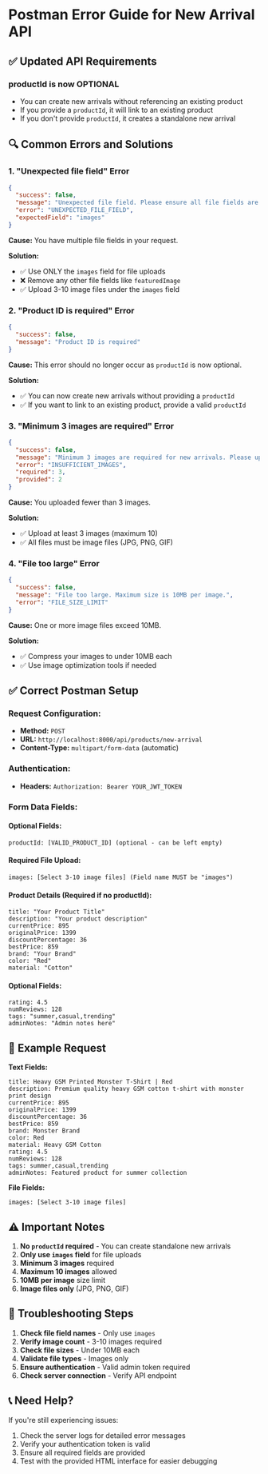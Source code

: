 # Postman Error Guide for New Arrival API

## ✅ **Updated API Requirements**

### **productId is now OPTIONAL**
- You can create new arrivals without referencing an existing product
- If you provide a `productId`, it will link to an existing product
- If you don't provide `productId`, it creates a standalone new arrival

## 🔍 **Common Errors and Solutions**

### **1. "Unexpected file field" Error**
```json
{
  "success": false,
  "message": "Unexpected file field. Please ensure all file fields are named \"images\".",
  "error": "UNEXPECTED_FILE_FIELD",
  "expectedField": "images"
}
```

**Cause:** You have multiple file fields in your request.

**Solution:**
- ✅ Use ONLY the `images` field for file uploads
- ❌ Remove any other file fields like `featuredImage`
- ✅ Upload 3-10 image files under the `images` field

### **2. "Product ID is required" Error**
```json
{
  "success": false,
  "message": "Product ID is required"
}
```

**Cause:** This error should no longer occur as `productId` is now optional.

**Solution:**
- ✅ You can now create new arrivals without providing a `productId`
- ✅ If you want to link to an existing product, provide a valid `productId`

### **3. "Minimum 3 images are required" Error**
```json
{
  "success": false,
  "message": "Minimum 3 images are required for new arrivals. Please upload at least 3 images.",
  "error": "INSUFFICIENT_IMAGES",
  "required": 3,
  "provided": 2
}
```

**Cause:** You uploaded fewer than 3 images.

**Solution:**
- ✅ Upload at least 3 images (maximum 10)
- ✅ All files must be image files (JPG, PNG, GIF)

### **4. "File too large" Error**
```json
{
  "success": false,
  "message": "File too large. Maximum size is 10MB per image.",
  "error": "FILE_SIZE_LIMIT"
}
```

**Cause:** One or more image files exceed 10MB.

**Solution:**
- ✅ Compress your images to under 10MB each
- ✅ Use image optimization tools if needed

## ✅ **Correct Postman Setup**

### **Request Configuration:**
- **Method:** `POST`
- **URL:** `http://localhost:8000/api/products/new-arrival`
- **Content-Type:** `multipart/form-data` (automatic)

### **Authentication:**
- **Headers:** `Authorization: Bearer YOUR_JWT_TOKEN`

### **Form Data Fields:**

#### **Optional Fields:**
```
productId: [VALID_PRODUCT_ID] (optional - can be left empty)
```

#### **Required File Upload:**
```
images: [Select 3-10 image files] (Field name MUST be "images")
```

#### **Product Details (Required if no productId):**
```
title: "Your Product Title"
description: "Your product description"
currentPrice: 895
originalPrice: 1399
discountPercentage: 36
bestPrice: 859
brand: "Your Brand"
color: "Red"
material: "Cotton"
```

#### **Optional Fields:**
```
rating: 4.5
numReviews: 128
tags: "summer,casual,trending"
adminNotes: "Admin notes here"
```

## 🚀 **Example Request**

**Text Fields:**
```
title: Heavy GSM Printed Monster T-Shirt | Red
description: Premium quality heavy GSM cotton t-shirt with monster print design
currentPrice: 895
originalPrice: 1399
discountPercentage: 36
bestPrice: 859
brand: Monster Brand
color: Red
material: Heavy GSM Cotton
rating: 4.5
numReviews: 128
tags: summer,casual,trending
adminNotes: Featured product for summer collection
```

**File Fields:**
```
images: [Select 3-10 image files]
```

## ⚠️ **Important Notes**

1. **No `productId` required** - You can create standalone new arrivals
2. **Only use `images` field** for file uploads
3. **Minimum 3 images** required
4. **Maximum 10 images** allowed
5. **10MB per image** size limit
6. **Image files only** (JPG, PNG, GIF)

## 🔧 **Troubleshooting Steps**

1. **Check file field names** - Only use `images`
2. **Verify image count** - 3-10 images required
3. **Check file sizes** - Under 10MB each
4. **Validate file types** - Images only
5. **Ensure authentication** - Valid admin token required
6. **Check server connection** - Verify API endpoint

## 📞 **Need Help?**

If you're still experiencing issues:
1. Check the server logs for detailed error messages
2. Verify your authentication token is valid
3. Ensure all required fields are provided
4. Test with the provided HTML interface for easier debugging 
